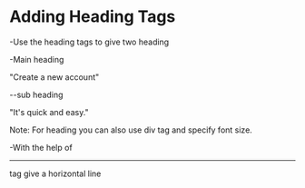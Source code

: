 # Adding Heading Tags

 -Use the heading tags to give two heading

 -Main heading

"Create a new account"

 --sub heading

"It's quick and easy."


Note: For heading you can also use div tag and specify font size.

 -With the help of <hr> tag give a horizontal line
